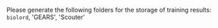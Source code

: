Please generate the following folders for the storage of training results:
`biolord`, 'GEARS', 'Scouter'